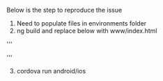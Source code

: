 Below is the step to reproduce the issue
1) Need to populate files in environments folder 
2) ng build and replace below with www/index.html

'''
<!doctype html>
<html lang="en">
<head>
  <meta charset="utf-8">
  <title>Angularfirebaseloginserver</title>
  <base href="./">
  <meta name="viewport" content="width=device-width, initial-scale=1">
  <link rel="icon" type="image/x-icon" href="favicon.ico">
  <script src="cordova.js" ></script>
</head>
<body>
<app-root></app-root>
<script src="runtime-es2015.js" type="text/javascript"></script>
<script src="runtime-es5.js" type="text/javascript" defer></script>
<script src="polyfills-es5.js" type="text/javascript" defer></script>
<script src="polyfills-es2015.js" type="text/javascript"></script>
<script src="styles-es2015.js" type="text/javascript"></script>
<script src="styles-es5.js" type="text/javascript" defer></script>
<script src="vendor-es2015.js" type="text/javascript"></script>
<script src="vendor-es5.js" type="text/javascript" defer></script>
<script src="main-es2015.js" type="text/javascript"></script>
<script src="main-es5.js" type="text/javascript" defer></script>
</body>
</html>
'''


3) cordova run android/ios

